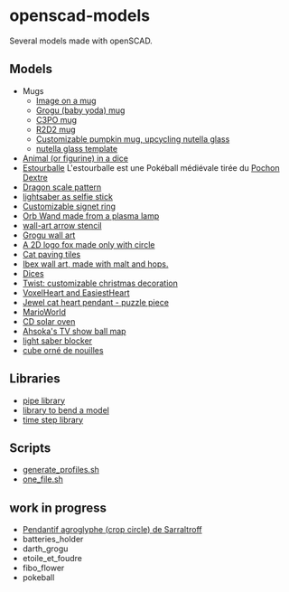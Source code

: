 # openscad-models

Several models made with openSCAD.

## Models

- Mugs
    - [Image on a mug](mug/README.md)
    - [Grogu (baby yoda) mug](mug/README.md#grogu-baby-yoda-mug-upcycling-nutella-glass)
    - [C3PO mug](mug/README.md#c3po-mug-upcycling-nutella-glass)
    - [R2D2 mug](mug/README.md#r2d2-mug-upcycling-nutella-glass)
    - [Customizable pumpkin mug, upcycling nutella glass](pumpkin/README.md)
    - [nutella glass template](mug/README.md#nutella-glass)
- [Animal (or figurine) in a dice](animal_dice/README.md)
- [Estourballe](estourballe/README.md) L'estourballe est une Pokéball médiévale tirée du [Pochon Dextre](https://simondethuillieres.com/product/le-pochon-dextre/)
- [Dragon scale pattern](dragon_scale_pattern/README.md)
- [lightsaber as selfie stick](selfie_saber/README.md)
- [Customizable signet ring](signetRing/README.md)
- [Orb Wand made from a plasma lamp](orbWand/README.md)
- [wall-art arrow stencil](arrow/README.md)
- [Grogu wall art](grogu_wall_art/README.md)
- [A 2D logo fox made only with circle](fox/README.md)
- [Cat paving tiles](catTile/README.md)
- [Ibex wall art, made with malt and hops.](ibex/README.md)
- [Dices](dice/README.md)
- [Twist: customizable christmas decoration](twist/README.md)
- [VoxelHeart and EasiestHeart](VoxelHeart/README.md)
- [Jewel cat heart pendant - puzzle piece](VoxelHeart/README.md)
- [MarioWorld](MarioWorld/README.md)
- [CD solar oven](CD_solar_oven/README.md)
- [Ahsoka's TV show ball map](ahsoka_ball_map/README.md)
- [light saber blocker](saber_blocker/README.md)
- [cube orné de nouilles](cubeOrnéDeNouilles/README.md)

## Libraries

- [pipe library](pipe/README.md)
- [library to bend a model](BendingLib/README.md)
- [time step library](time_steps/README.md)

## Scripts

- [generate_profiles.sh](openscad_batch/README.md)
- [one_file.sh](openscad_batch/README.md#one_file.sh)

## work in progress

- [Pendantif agroglyphe (crop circle) de Sarraltroff](agroglyphe/README.md)
- batteries_holder
- darth_grogu
- etoile_et_foudre
- fibo_flower
- pokeball
